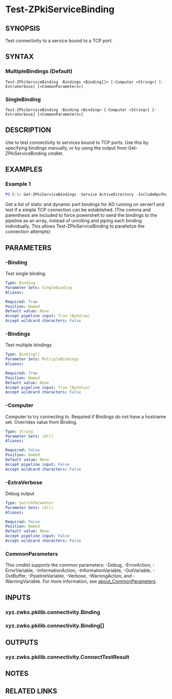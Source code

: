 ﻿---
external help file: ZPkiPsCore.dll-Help.xml
Module Name: ZPki
online version:
schema: 2.0.0
---

# Test-ZPkiServiceBinding

## SYNOPSIS
Test connectivity to a service bound to a TCP port.

## SYNTAX

### MultipleBindings (Default)
```
Test-ZPkiServiceBinding -Bindings <Binding[]> [-Computer <String>] [-ExtraVerbose] [<CommonParameters>]
```

### SingleBinding
```
Test-ZPkiServiceBinding -Binding <Binding> [-Computer <String>] [-ExtraVerbose] [<CommonParameters>]
```

## DESCRIPTION
Use to test connectivity to services bound to TCP ports. Use this by specifying bindings manually, or by using the output from Get-ZPkiServiceBinding cmdlet.

## EXAMPLES

### Example 1
```powershell
PS C:\> Get-ZPkiServiceBindings -Service ActiveDirectory -IncludeRpcPorts -QueryRpcServer server1 | Test-ZPkiServiceBinding -Computer server1
```

Get a list of static and dynamic port bindings for AD running on server1 and test if a simple TCP connection can be established.
(The comma and parenthesis are included to force powershell to send the bindings to the pipeline as an array, instead of unrolling and piping each binding individually. This allows Test-ZPkiServiceBinding to parallelize the connection attempts)

## PARAMETERS

### -Binding
Test single binding

```yaml
Type: Binding
Parameter Sets: SingleBinding
Aliases:

Required: True
Position: Named
Default value: None
Accept pipeline input: True (ByValue)
Accept wildcard characters: False
```

### -Bindings
Test multiple bindings

```yaml
Type: Binding[]
Parameter Sets: MultipleBindings
Aliases:

Required: True
Position: Named
Default value: None
Accept pipeline input: True (ByValue)
Accept wildcard characters: False
```

### -Computer
Computer to try connecting to.
Required if Bindings do not have a hostname set.
Overrides value from Binding.

```yaml
Type: String
Parameter Sets: (All)
Aliases:

Required: False
Position: Named
Default value: None
Accept pipeline input: False
Accept wildcard characters: False
```

### -ExtraVerbose
Debug output

```yaml
Type: SwitchParameter
Parameter Sets: (All)
Aliases:

Required: False
Position: Named
Default value: None
Accept pipeline input: False
Accept wildcard characters: False
```

### CommonParameters
This cmdlet supports the common parameters: -Debug, -ErrorAction, -ErrorVariable, -InformationAction, -InformationVariable, -OutVariable, -OutBuffer, -PipelineVariable, -Verbose, -WarningAction, and -WarningVariable. For more information, see [about_CommonParameters](http://go.microsoft.com/fwlink/?LinkID=113216).

## INPUTS

### xyz.zwks.pkilib.connectivity.Binding

### xyz.zwks.pkilib.connectivity.Binding[]

## OUTPUTS

### xyz.zwks.pkilib.connectivity.ConnectTestResult

## NOTES

## RELATED LINKS
